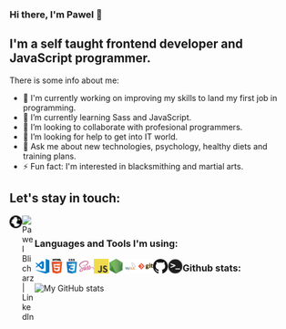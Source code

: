 ### Hi there, I'm Pawel 👋
## I'm a self taught frontend developer and JavaScript programmer.

There is some info about me:

- 🔭 I'm currently working on improving my skills to land my first job in programming.
- 🌱 I’m currently learning Sass and JavaScript.
- 👯 I’m looking to collaborate with profesional programmers.
- 🤔 I’m looking for help to get into IT world.
- 💬 Ask me about  new technologies, psychology, healthy diets and training plans. 
- ⚡ Fun fact: I'm interested in blacksmithing and martial arts.

## Let's stay in touch:
[<img align="left" alt="My portfolio" width="22px" src="https://raw.githubusercontent.com/iconic/open-iconic/master/svg/globe.svg" />][website]
[<img align="left" alt="Pawel Blicharz | LinkedIn" width="22px" src="https://cdn.jsdelivr.net/npm/simple-icons@v3/icons/linkedin.svg" />][linkedin]
<br />

### Languages and Tools I'm using:

<img align="left" alt="Visual Studio Code" width="26px" src="https://raw.githubusercontent.com/github/explore/80688e429a7d4ef2fca1e82350fe8e3517d3494d/topics/visual-studio-code/visual-studio-code.png" />
<img align="left" alt="HTML5" width="26px" src="https://raw.githubusercontent.com/github/explore/80688e429a7d4ef2fca1e82350fe8e3517d3494d/topics/html/html.png" />
<img align="left" alt="CSS3" width="26px" src="https://raw.githubusercontent.com/github/explore/80688e429a7d4ef2fca1e82350fe8e3517d3494d/topics/css/css.png" />
<img align="left" alt="Sass" width="26px" src="https://raw.githubusercontent.com/github/explore/80688e429a7d4ef2fca1e82350fe8e3517d3494d/topics/sass/sass.png" />
<img align="left" alt="JavaScript" width="26px" src="https://raw.githubusercontent.com/github/explore/80688e429a7d4ef2fca1e82350fe8e3517d3494d/topics/javascript/javascript.png" />
<img align="left" alt="Node.js" width="26px" src="https://raw.githubusercontent.com/github/explore/80688e429a7d4ef2fca1e82350fe8e3517d3494d/topics/nodejs/nodejs.png" />
<img align="left" alt="MySQL" width="26px" src="https://raw.githubusercontent.com/github/explore/80688e429a7d4ef2fca1e82350fe8e3517d3494d/topics/mysql/mysql.png" />
<img align="left" alt="Git" width="26px" src="https://raw.githubusercontent.com/github/explore/80688e429a7d4ef2fca1e82350fe8e3517d3494d/topics/git/git.png" />
<img align="left" alt="GitHub" width="26px" src="https://raw.githubusercontent.com/github/explore/78df643247d429f6cc873026c0622819ad797942/topics/github/github.png" />
<img align="left" alt="Terminal" width="26px" src="https://raw.githubusercontent.com/github/explore/80688e429a7d4ef2fca1e82350fe8e3517d3494d/topics/terminal/terminal.png" />


### Github stats:
 <img align="left" alt="My GitHub stats" src="https://github-readme-stats.vercel.app/api?username=pawelblicharz&count_private=true" />

[website]: https://probably-best.netlify.app
[linkedin]: https://www.linkedin.com/in/paweł-blicharz-890745207
